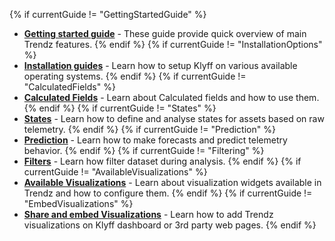{% if currentGuide != "GettingStartedGuide" %}
- [**Getting started guide**](/docs/trendz/getting-started/) - These guide provide quick overview of main Trendz features.
{% endif %}
{% if currentGuide != "InstallationOptions" %}
- [**Installation guides**](/docs/trendz/install/installation-options/) - Learn how to setup Klyff on various available operating systems.
{% endif %}
{% if currentGuide != "CalculatedFields" %}
- [**Calculated Fields**](/docs/trendz/calculated-fields) - Learn about Calculated fields and how to use them.
{% endif %}
{% if currentGuide != "States" %}
- [**States**](/docs/trendz/states) - Learn how to define and analyse states for assets based on raw telemetry.
{% endif %}
{% if currentGuide != "Prediction" %}
- [**Prediction**](/docs/trendz/prediction) - Learn how to make forecasts and predict telemetry behavior.
{% endif %}
{% if currentGuide != "Filtering" %}
- [**Filters**](/docs/trendz/data-filtering) - Learn how filter dataset during analysis.
{% endif %}
{% if currentGuide != "AvailableVisualizations" %}
- [**Available Visualizations**](/docs/trendz/visualizations-overview) - Learn about visualization widgets available in Trendz and how to configure them.
{% endif %}
{% if currentGuide != "EmbedVisualizations" %}
- [**Share and embed Visualizations**](/docs/trendz/embed-visuals) - Learn how to add Trendz visualizations on Klyff dashboard or 3rd party web pages.
{% endif %}  
<br>
